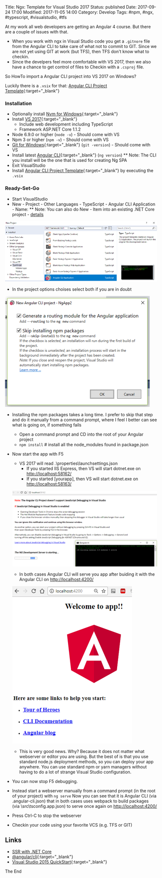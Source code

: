Title: Ngx: Template for Visual Studio 2017
Status: published
Date: 2017-09-24 17:00
Modified: 2017-11-05 14:00
Category: Develop
Tags: #npm, #ngx, #typescript, #visualstudio, #tfs

At my work all web developers are getting an Angular 4 course.
But there are a couple of issues with that.

* When you work with ngx in Visual Studio code you get a `.gitnore` file from the Angular CLI to take care of what not to commit to GIT.
Since we are not yet using GIT at work (but TFS), then TFS don't know what to checkin.
* Since the develpers feel more comfortable with VS 2017, then we also have a chance to get control of files to Checkin with a `.csproj` file.

So HowTo import a Angular CLI project into VS 2017 on Windows?

Luckily there is a `.vsix` for that: [Angular CLI Project Template](https://marketplace.visualstudio.com/items?itemName=AndreyFomin.AngularCLIProjectTemplate){:target="_blank"}

### Installation

* Optionally install [Nvm for Windows]({filename}/2017/2017-10-08A-UsingNvm4Windows.md){:target="_blank"}
* Install [VS 2017](https://www.visualstudio.com/vs/community/){:target="_blank"}
    * Include web development including TypeScript
    * Framework ASP.NET Core 1.1.2
* Node 6.9.0 or higher (`node -v`) - Should come with VS
* Npm 3 or higher (`npm -v`) - Should come with VS
* [Git for Windows](https://git-scm.com/download/win){:target="_blank"} (`git -version`) - Should come with VS 
* Install latest [Angular CLI](https://www.npmjs.com/package/@angular/cli/tutorial){:target="_blank"} (`ng version`)
** Note: The CLI you install will be the one that is used for creating Ng SPA
* Exit VisualStudio
* Install [Angular CLI Project Template](https://marketplace.visualstudio.com/items?itemName=AndreyFomin.AngularCLIProjectTemplate){:target="_blank"} by executing the `.vsix`

### Ready-Set-Go

* Start VisualStudio
* New - Project - Other Languages - TypeScript - Angular CLI Application - Name: <YourNgAppName>
** Note: You can also do New - Item into an existing .NET Core project - [details](https://github.com/damienbod/angular-auth-oidc-client)

![New Angular CLI Project in Visual Studio 2017](img/2017/2017-09-24-NewAngularCLIProject.PNG "New Angular CLI Project in Visual Studio 2017")

* In the project options choises select both if you are in doubt

![Angular CLI Project options](img/2017/2017-09-24-AngularCLIProjectOptions.PNG "Angular CLI Project options")

* Installing the npm packages takes a long time. I prefer to skip that step and do it manually from a command prompt, where I feel I better can see what is going on, if something fails
    * Open a command prompt and CD into the root of your Angular project
    * `npm install` # install all the node_modules found in package.json
* Now start the app with F5
    * VS 2017 will read .\properties\launchsettings.json
        * If you started IIS Express, then VS will start dotnet.exe on <http://localhost:58162/>
        * If you started [yourapp], then VS will start dotnet.exe on <http://localhost:58163/>

    ![F5 startup 1](img/2017/2017-09-24-F5Startup1.PNG "F5 startup 1")

    * In both cases Angular CLI will serve you app after buiding it with the Angular CLI on <http://localhost:4200/>

    ![F5 startup 2](img/2017/2017-09-24-F5Startup2.PNG "F5 startup 2")

    * This is very good news. Why? Because it does not matter what webserver or editor you are using.
    But the best of is that you use standard node.js deployment methods, so you can deploy your app anywhere. You can use standard npm or yarn managers without having to do a lot of strange Visual Studio configuration.
* You can now stop F5 debugging.
* Instead start a webserver manually from a command prompt (in the root of your project) with `ng serve`
    Now you can see that it is Angular CLI (via .angular-cli.json) that in both cases uses webpack to build packages (via \src\tsconfig.app.json) to serve once again on <http://localhost:4200/>
* Press Ctrl-C to stop the webserver
* Checkin your code using your favorite VCS (e.g. TFS or GIT)

## Links

* [SSR with .NET Core](https://docs.microsoft.com/en-us/aspnet/core/client-side/spa-services)
* [@angular/cli](https://www.npmjs.com/package/@angular/cli/){:target="_blank"}
* [Visual Studio 2015 QuickStart](https://angular.io/guide/visual-studio-2015){:target="_blank"}

The End
